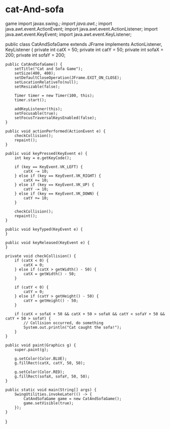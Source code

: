 # cat-And-sofa
game
import javax.swing.*;
import java.awt.*;
import java.awt.event.ActionEvent;
import java.awt.event.ActionListener;
import java.awt.event.KeyEvent;
import java.awt.event.KeyListener;

public class CatAndSofaGame extends JFrame implements ActionListener, KeyListener {
    private int catX = 50;
    private int catY = 50;
    private int sofaX = 200;
    private int sofaY = 200;

    public CatAndSofaGame() {
        setTitle("Cat and Sofa Game");
        setSize(400, 400);
        setDefaultCloseOperation(JFrame.EXIT_ON_CLOSE);
        setLocationRelativeTo(null);
        setResizable(false);

        Timer timer = new Timer(100, this);
        timer.start();

        addKeyListener(this);
        setFocusable(true);
        setFocusTraversalKeysEnabled(false);
    }

    public void actionPerformed(ActionEvent e) {
        checkCollision();
        repaint();
    }

    public void keyPressed(KeyEvent e) {
        int key = e.getKeyCode();

        if (key == KeyEvent.VK_LEFT) {
            catX -= 10;
        } else if (key == KeyEvent.VK_RIGHT) {
            catX += 10;
        } else if (key == KeyEvent.VK_UP) {
            catY -= 10;
        } else if (key == KeyEvent.VK_DOWN) {
            catY += 10;
        }

        checkCollision();
        repaint();
    }

    public void keyTyped(KeyEvent e) {
    }

    public void keyReleased(KeyEvent e) {
    }

    private void checkCollision() {
        if (catX < 0) {
            catX = 0;
        } else if (catX > getWidth() - 50) {
            catX = getWidth() - 50;
        }

        if (catY < 0) {
            catY = 0;
        } else if (catY > getHeight() - 50) {
            catY = getHeight() - 50;
        }

        if (catX < sofaX + 50 && catX + 50 > sofaX && catY < sofaY + 50 && catY + 50 > sofaY) {
            // Collision occurred, do something
            System.out.println("Cat caught the sofa!");
        }
    }

    public void paint(Graphics g) {
        super.paint(g);

        g.setColor(Color.BLUE);
        g.fillRect(catX, catY, 50, 50);

        g.setColor(Color.RED);
        g.fillRect(sofaX, sofaY, 50, 50);
    }

    public static void main(String[] args) {
        SwingUtilities.invokeLater(() -> {
            CatAndSofaGame game = new CatAndSofaGame();
            game.setVisible(true);
        });
    }
}
